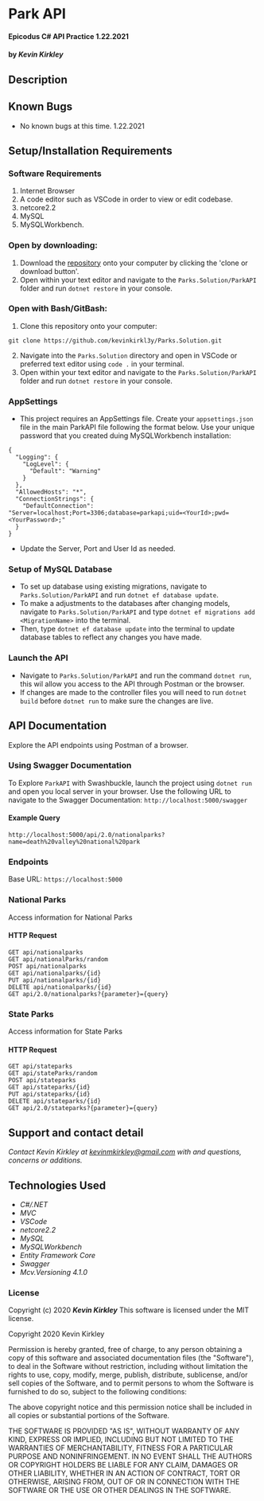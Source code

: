 # Park API

#### Epicodus C# API Practice 1.22.2021

#### by _**Kevin Kirkley**_

## Description


## Known Bugs
* No known bugs at this time. 1.22.2021

## Setup/Installation Requirements

### Software Requirements
1. Internet Browser
2. A code editor such as VSCode in order to view or edit codebase. 
3. netcore2.2
4. MySQL
5. MySQLWorkbench.

### Open by downloading:
1. Download the [repository](https://github.com/kevinkirkl3y/Parks.Solution.git) onto your computer by clicking the 'clone or download button'.
2. Open within your text editor and navigate to the `Parks.Solution/ParkAPI` folder and run `dotnet restore` in your console.

### Open with Bash/GitBash:
1. Clone this repository onto your computer: 
```
git clone https://github.com/kevinkirkl3y/Parks.Solution.git
```
2. Navigate into the `Parks.Solution` directory and open in VSCode or preferred text editor using `code .` in your terminal.
3. Open within your text editor and navigate to the `Parks.Solution/ParkAPI` folder and run `dotnet restore` in your console.

### AppSettings
* This project requires an AppSettings file. Create your `appsettings.json` file in the main ParkAPI file following the format below. Use your unique password that you created duing MySQLWorkbench installation:

```  
{
  "Logging": {
    "LogLevel": {
      "Default": "Warning"
    }
  },
  "AllowedHosts": "*",
  "ConnectionStrings": {
    "DefaultConnection": "Server=localhost;Port=3306;database=parkapi;uid=<YourId>;pwd=<YourPassword>;"
  }
}
```
* Update the Server, Port and User Id as needed.
### Setup of MySQL Database 
* To set up database using existing migrations, navigate to `Parks.Solution/ParkAPI` and run `dotnet ef database update`.
* To make a adjustments to the databases after changing models, navigate to `Parks.Solution/ParkAPI` and type `dotnet ef migrations add <MigrationName>` into the terminal. 
* Then, type `dotnet ef database update` into the terminal to update database tables to reflect any changes you have made.

### Launch the API
* Navigate to `Parks.Solution/ParkAPI` and run the command `dotnet run`, this wil allow you access to the API through Postman or the browser.
* If changes are made to the controller files you will need to run `dotnet build` before `dotnet run` to make sure the changes are live.

## API Documentation
Explore the API endpoints using Postman of a browser. 

### Using Swagger Documentation

To Explore `ParkAPI` with Swashbuckle, launch the project using `dotnet run` and open you local server in your browser. Use the following URL to navigate to the Swagger Documentation: `http://localhost:5000/swagger`

#### Example Query

```
http://localhost:5000/api/2.0/nationalparks?name=death%20valley%20national%20park
```

### Endpoints
Base URL: `https://localhost:5000`

### National Parks
Access information for National Parks

#### HTTP Request
```
GET api/nationalparks
GET api/nationalParks/random
POST api/nationalparks
GET api/nationalparks/{id}
PUT api/nationalparks/{id}
DELETE api/nationalparks/{id}
GET api/2.0/nationalparks?{parameter}={query}
```

### State Parks
Access information for State Parks

#### HTTP Request
```
GET api/stateparks
GET api/stateParks/random
POST api/stateparks
GET api/stateparks/{id}
PUT api/stateparks/{id}
DELETE api/stateparks/{id}
GET api/2.0/stateparks?{parameter}={query}
```

## Support and contact detail

_Contact Kevin Kirkley at [kevinmkirkley@gmail.com](mailto:kevinmkirkley@gmail.com) with and questions, concerns or additions._


## Technologies Used 

* _C#/.NET_
* _MVC_
* _VSCode_
* _netcore2.2_
* _MySQL_
* _MySQLWorkbench_
* _Entity Framework Core_
* _Swagger_
* _Mcv.Versioning 4.1.0_


### License

Copyright (c) 2020 **_Kevin Kirkley_**
This software is licensed under the MIT license.

Copyright 2020 Kevin Kirkley

Permission is hereby granted, free of charge, to any person obtaining a copy of this software and associated documentation files (the "Software"), to deal in the Software without restriction, including without limitation the rights to use, copy, modify, merge, publish, distribute, sublicense, and/or sell copies of the Software, and to permit persons to whom the Software is furnished to do so, subject to the following conditions:

The above copyright notice and this permission notice shall be included in all copies or substantial portions of the Software.

THE SOFTWARE IS PROVIDED "AS IS", WITHOUT WARRANTY OF ANY KIND, EXPRESS OR IMPLIED, INCLUDING BUT NOT LIMITED TO THE WARRANTIES OF MERCHANTABILITY, FITNESS FOR A PARTICULAR PURPOSE AND NONINFRINGEMENT. IN NO EVENT SHALL THE AUTHORS OR COPYRIGHT HOLDERS BE LIABLE FOR ANY CLAIM, DAMAGES OR OTHER LIABILITY, WHETHER IN AN ACTION OF CONTRACT, TORT OR OTHERWISE, ARISING FROM, OUT OF OR IN CONNECTION WITH THE SOFTWARE OR THE USE OR OTHER DEALINGS IN THE SOFTWARE.